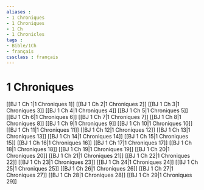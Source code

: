 ```yaml
---
aliases : 
- 1 Chroniques
- 1 Chroniques
- 1 Ch
- 1 Chronicles
tags : 
- Bible/1Ch
- français
cssclass : français
---
```


# 1 Chroniques

[[BJ 1 Ch 1|1 Chroniques 1]]
[[BJ 1 Ch 2|1 Chroniques 2]]
[[BJ 1 Ch 3|1 Chroniques 3]]
[[BJ 1 Ch 4|1 Chroniques 4]]
[[BJ 1 Ch 5|1 Chroniques 5]]
[[BJ 1 Ch 6|1 Chroniques 6]]
[[BJ 1 Ch 7|1 Chroniques 7]]
[[BJ 1 Ch 8|1 Chroniques 8]]
[[BJ 1 Ch 9|1 Chroniques 9]]
[[BJ 1 Ch 10|1 Chroniques 10]]
[[BJ 1 Ch 11|1 Chroniques 11]]
[[BJ 1 Ch 12|1 Chroniques 12]]
[[BJ 1 Ch 13|1 Chroniques 13]]
[[BJ 1 Ch 14|1 Chroniques 14]]
[[BJ 1 Ch 15|1 Chroniques 15]]
[[BJ 1 Ch 16|1 Chroniques 16]]
[[BJ 1 Ch 17|1 Chroniques 17]]
[[BJ 1 Ch 18|1 Chroniques 18]]
[[BJ 1 Ch 19|1 Chroniques 19]]
[[BJ 1 Ch 20|1 Chroniques 20]]
[[BJ 1 Ch 21|1 Chroniques 21]]
[[BJ 1 Ch 22|1 Chroniques 22]]
[[BJ 1 Ch 23|1 Chroniques 23]]
[[BJ 1 Ch 24|1 Chroniques 24]]
[[BJ 1 Ch 25|1 Chroniques 25]]
[[BJ 1 Ch 26|1 Chroniques 26]]
[[BJ 1 Ch 27|1 Chroniques 27]]
[[BJ 1 Ch 28|1 Chroniques 28]]
[[BJ 1 Ch 29|1 Chroniques 29]]
